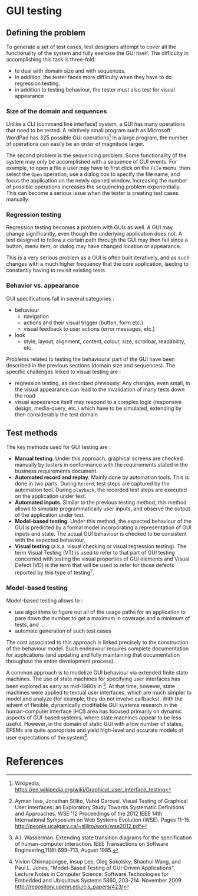 # GUI testing
## Defining the problem
To generate a set of test cases, test designers attempt to cover all the functionality of 
the system and fully exercise the GUI itself. The difficulty in accomplishing this task is 
three-fold: 

- to deal with domain size and with sequences. 
- In addition, the tester faces more difficulty when they have to do regression testing.
- in addition to testing behaviour, the tester must also test for visual appearance 

### Size of the domain and sequences
Unlike a CLI (command line interface) system, a GUI has many operations that need to be tested. A relatively small program such as Microsoft WordPad has 325 possible GUI operations[^1] In a large program, the number of operations can easily be an order of magnitude larger.

The second problem is the sequencing problem. Some functionality of the system may only be accomplished with a sequence of GUI events. For example, to open a file a user may have to first click on the `File` menu, then select the `Open` operation, use a dialog box to specify the file name, and focus the application on the newly opened window. Increasing the number of possible operations increases the sequencing problem exponentially. This can become a serious issue when the tester is creating test cases manually.

### Regression testing
Regression testing becomes a problem with GUIs as well. A GUI may change significantly, even though the underlying application does not. A test designed to follow a certain path through the GUI may then fail since a button, menu item, or dialog may have changed location or appearance.

This is a very serious problem as a GUI is often built iteratively, and as such changes with a much higher frequency that the core application, laeding to constantly having to revisit existing tests.

### Behavior vs. appearance
GUI specifications fall in several categories :

- behaviour
   - navigation
   - actions and their visual trigger (button, form etc.)
   - visual feedback to user actions (error messages, etc.)
- look
   - style, layout, alignment, content, colour, size, scrollbar, readability, etc.

Problems related to testing the behavioural part of the GUI have been described in the previous sections (domain size and sequences). The specific challenges linked to visual testing are :

- regression testing, as described previously. Any changes, even small, in the visual appearance can lead to the invalidation of many tests down the road
- visual appearance itself may respond to a complex logic (responsive design, media-query, etc.) which have to be simulated, extending by then considerably the test domain

## Test methods
The key methods used for GUI testing are :

- **Manual testing**. Under this approach, graphical screens are checked manually by testers in conformance with the requirements stated in the business requirements document.
- **Automated record and replay**. Mainly done by automation tools. This is done in two parts. During `Record`, test steps are captured by the automation tool. During `playback`, the recorded test steps are executed on the application under test.
- **Automated inputs**. Similar to the previous testing method, this method allows to simulate programmatically user inputs, and observe the output of the application under test.
- **Model-based testing**.
Under this method, the expected behaviour of the GUI is predicted by a formal model incorporating a representation of GUI inputs and state. The actual GUI behaviour is checked to be consistent with
 the expected behaviour. 
- **Visual testing** (a.k.a. visual checking or visual regression testing). The term Visual Testing (VT) is used to refer to that part of GUI testing concerned with testing the visual properties of GUI elements and Visual Defect (VD) is the term that will be used to refer for those defects reported by this type of testing[^2].

### Model-based testing
Model-based testing allows to :
 
- use algorithms to figure out all of the usage paths for an application to pare down the number to get a maximum in coverage and a minimum of tests, and ...
- automate generation of such test cases 

The cost associated to this approach is linked precisely to the construction of the behaviour model. Such endeavour requires complete documentation for applications (and updating and fully maintaining that documentation throughout the entire development process). 

A common approach is to modelize GUI behaviour via extended finite state machines. The use of state machines for specifying user interfaces has been explored as early as mid-1980s in [^3]. At that time, however, state machines were applied to textual user interfaces, which are much simpler to model and analyze (for example, they do not involve callbacks). With the advent of flexible, dynamically  modifiable GUI systems research in the human-computer interface (HCI) area  has focused primarily on dynamic aspects of GUI-based systems, where state  machines appear to be less useful. However, in the domain of static GUI with a low number of states, EFSMs are quite appropriate and yield high-level and accurate models of user expectations of the system[^4].

 
# References
[^1]:  Wikipedia, https://en.wikipedia.org/wiki/Graphical_user_interface_testing

[^2]: Ayman Issa, Jonathan Sillito, Vahid Garousi. Visual Testing of Graphical User Interfaces: an Exploratory Study Towards Systematic Definitions and Approaches. WSE '12 Proceedings of the 2012 IEEE 14th International Symposium on Web Systems Evolution (WSE). Pages 11-15. http://people.ucalgary.ca/~sillito/work/wse2012.pdf

[^3]: A.I. Wasserman. Extending state transition diagrams for the specification of human-computer interaction. IEEE Transactions on Software Engineering,11(8):699–713, August 1985.

[^4]: Vivien Chinnapongse, Insup Lee, Oleg Sokolsky, Shaohui Wang, and Paul L. Jones, "Model-Based Testing of GUI-Driven Applications", Lecture Notes in Computer Science: Software Technologies for Embedded and Ubiquitous Systems 5860, 203-214. November 2009. http://repository.upenn.edu/cis_papers/423/

[^5]: Emil Alégroth, Michel Nass. Visual GUI Testing: The technique, Problems and the Future. http://sast.se/q-moten/2014/Q1_2014_VGT.pdf

[^6]: Imran Ali Qureshi, Aamer Nadeem. GUI Testing Techniques: A Survey. International Journal of Future Computer and Communication, Vol. 2, No. 2, April 2013. http://www.ijfcc.org/papers/139-B077.pdf

